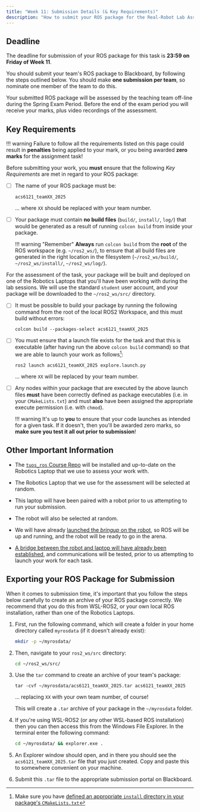 ```yaml
---
title: "Week 11: Submission Details (& Key Requirements)"
description: "How to submit your ROS package for the Real-Robot Lab Assignment"
---
```


## Deadline

The deadline for submission of your ROS package for this task is **23:59 on Friday of Week 11**.

You should submit your team's ROS package to Blackboard, by following the steps outlined below. You should make **one submission per team**, so nominate one member of the team to do this.

Your submitted ROS package will be assessed by the teaching team off-line during the Spring Exam Period. Before the end of the exam period you will receive your marks, plus video recordings of the assessment.

##  Key Requirements

!!! warning
    Failure to follow all the requirements listed on this page could result in **penalties** being applied to your mark, or you being awarded **zero marks** for the assignment task!

Before submitting your work, you **must** ensure that the following *Key Requirements* are met in regard to your ROS package: 

* [ ] The name of your ROS package must be:

    ``` { .txt .no-copy }
    acs6121_teamXX_2025
    ```

    ... where `XX` should be replaced with your team number.

    <a name="build-files"></a>

* [ ] Your package must contain **no build files** (`build/`, `install/`, `log/`) that would be generated as a result of running `colcon build` from inside your package.

    !!! warning "Remember"
        **Always** run `colcon build` from the **root** of the ROS workspace (e.g. `~/ros2_ws/`), to ensure that all build files are generated in the right location in the filesystem (`~/ros2_ws/build/`, `~/ros2_ws/install/`, `~/ros2_ws/log/`).

For the assessment of the task, your package will be built and deployed on one of the Robotics Laptops that you'll have been working with during the lab sessions. We will use the standard `student` user account, and your package will be downloaded to the `~/ros2_ws/src/` directory. 

* [ ] It must be possible to build your package by running the following command from the root of the local ROS2 Workspace, and this must build without errors:
    
    ``` { .bash .no-copy }
    colcon build --packages-select acs6121_teamXX_2025
    ```

* [ ] You must ensure that a launch file exists for the task and that this is executable (after having run the above `colcon build` command) so that we are able to launch your work as follows[^launch-files]:
    
    [^launch-files]: Make sure you have [defined an appropriate `install` directory in your package's `CMakeLists.txt`](../sim/part3.md#ex1) 

    ``` { .bash .no-copy }
    ros2 launch acs6121_teamXX_2025 explore.launch.py
    ```

    ... where `XX` will be replaced by your team number.

* [ ] Any nodes within your package that are executed by the above launch files **must** have been correctly defined as package executables (i.e. in your `CMakeLists.txt`) and must **also** have been assigned the appropriate execute permission (i.e. with `chmod`).  

    !!! warning 
        It's up to **you** to ensure that your code launches as intended for a given task. If it doesn't, then you'll be awarded zero marks, so **make sure you test it all out prior to submission**!

## Other Important Information 

* The [`tuos_ros` Course Repo](../extras/course-repo.md) will be installed and up-to-date on the Robotics Laptop that we use to assess your work with.

* The Robotics Laptop that we use for the assessment will be selected at random.

* This laptop will have been paired with a robot prior to us attempting to run your submission.

* The robot will also be selected at random.

* We will have already [launched the *bringup* on the robot](../../waffles/launching-ros.md#step-3-launching-ros), so ROS will be up and running, and the robot will be ready to go in the arena.

* [A bridge between the robot and laptop will have already been established](../../waffles/launching-ros.md#step-4-robot-laptop-bridging), and communications will be tested, prior to us attempting to launch your work for each task.

## Exporting your ROS Package for Submission

When it comes to submission time, it's important that you follow the steps below carefully to create an archive of your ROS package correctly. We recommend that you do this from WSL-ROS2, or your own local ROS installation, rather than one of the Robotics Laptops.

1. First, run the following command, which will create a folder in your home directory called `myrosdata` (if it doesn't already exist):

    ```bash
    mkdir -p ~/myrosdata/
    ```

2. Then, navigate to your `ros2_ws/src` directory:

    ```bash
    cd ~/ros2_ws/src/
    ```

3. Use the `tar` command to create an archive of your team's package:

    ``` { .bash .no-copy }
    tar -cvf ~/myrosdata/acs6121_teamXX_2025.tar acs6121_teamXX_2025
    ```
    
    ... replacing `XX` with your own team number, of course!

    This will create a `.tar` archive of your package in the `~/myrosdata` folder. 

4. If you're using WSL-ROS2 (or any other WSL-based ROS installation) then you can then access this from the Windows File Explorer. In the terminal enter the following command:

    ```bash
    cd ~/myrosdata/ && explorer.exe .
    ```

5. An Explorer window should open, and in there you should see the `acs6121_teamXX_2025.tar` file that you just created. Copy and paste this to somewhere convenient on your machine.

6. Submit this `.tar` file to the appropriate submission portal on Blackboard.

